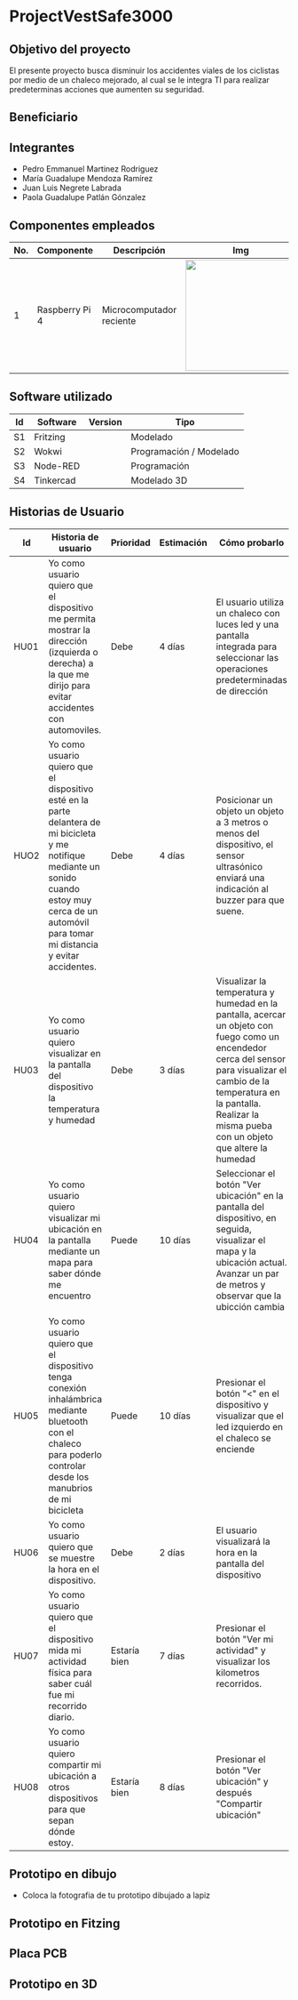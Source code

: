 # ProjectVestSafe3000
## Objetivo del proyecto
El presente proyecto busca disminuir los accidentes viales de los ciclistas por medio de un chaleco mejorado, al cual se le integra TI para realizar predeterminas acciones que aumenten su seguridad. 
## Beneficiario

## Integrantes
- Pedro Emmanuel Martinez Rodriguez 
- María Guadalupe Mendoza Ramírez
- Juan Luis Negrete Labrada
- Paola Guadalupe Patlán Gónzalez


## Componentes empleados
| No. | Componente | Descripción | Img | Costo | Cantidad |
|-----|------------|-------------|-----|-------|----------|
|1|Raspberry Pi 4| Microcomputador reciente |<img src="https://github.com/maramendoza692/ProjectDDI/assets/90641538/aaeeb58b-1a7e-4871-99fc-630b43401b6d" width= "200px"/> |$169 | 1 |

## Software utilizado
| Id | Software | Version | Tipo |
|----|----------|---------|------|
| S1 | Fritzing |         |Modelado|
| S2 | Wokwi    |         | Programación / Modelado |
| S3 | Node-RED |         |Programación |
| S4 | Tinkercad |         |Modelado 3D |

## Historias de Usuario
| Id | Historia de usuario | Prioridad | Estimación | Cómo probarlo | Responsable |
|----|---------------------|-----------|------------|---------------|-------------|
|HU01|Yo como usuario quiero que el dispositivo me permita mostrar la dirección (izquierda o derecha) a la que me dirijo para evitar accidentes con automoviles.|Debe|4 días|El usuario utiliza un chaleco con luces led y una pantalla integrada para seleccionar las operaciones predeterminadas de dirección|Luis Negrete|
|HUO2|Yo como usuario quiero que el dispositivo esté en la parte delantera de mi bicicleta y me notifique mediante un sonido cuando estoy muy cerca de un automóvil para tomar mi distancia y evitar accidentes.|Debe |4 días| Posicionar un objeto un objeto a 3 metros o menos del dispositivo, el sensor ultrasónico enviará una indicación al buzzer para que suene.|Pedro Martínez |
|HU03|Yo como usuario quiero visualizar en la pantalla del dispositivo la temperatura y humedad|Debe|3 días|Visualizar la temperatura y humedad en la pantalla, acercar un objeto con fuego como un encendedor cerca del sensor para visualizar el cambio de la temperatura en la pantalla. Realizar la misma pueba con un objeto que altere la humedad| Paola Patlán |
|HU04|Yo como usuario quiero visualizar mi ubicación en la pantalla mediante un mapa para saber dónde me encuentro| Puede |10 días| Seleccionar el botón "Ver ubicación" en la pantalla del dispositivo, en seguida, visualizar el mapa y la ubicación actual. Avanzar un par de metros y observar que la ubicción cambia |María Mendoza|
|HU05|Yo como usuario quiero que el dispositivo tenga conexión inhalámbrica mediante bluetooth con el chaleco para poderlo controlar desde los manubrios de mi bicicleta|Puede|10 días|Presionar el botón "<" en el dispositivo y visualizar que el led izquierdo en el chaleco se enciende|Luis Negrete|
|HU06|Yo como usuario quiero que se muestre la hora en el dispositivo.|Debe|2 días|El usuario visualizará la hora en la pantalla del dispositivo|Pedro Martínez|
|HU07|Yo como usuario quiero que el dispositivo mida mi actividad física para saber cuál fue mi recorrido diario.|Estaría bien|7 días|Presionar el botón "Ver mi actividad" y visualizar los kilometros recorridos.|Paola Patlán|
|HU08|Yo como usuario quiero compartir mi ubicación a otros dispositivos para que sepan dónde estoy.|Estaría bien|8 días|Presionar el botón "Ver ubicación" y después "Compartir ubicación"|María Mendoza|

## Prototipo en dibujo
- Coloca la fotografia de tu prototipo dibujado a lapiz

## Prototipo en Fitzing

## Placa PCB

## Prototipo en 3D

